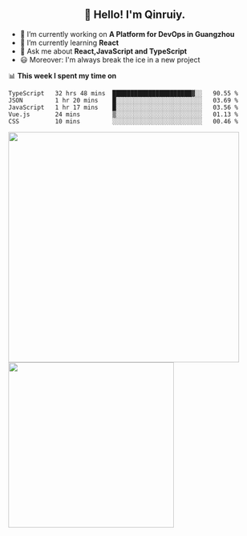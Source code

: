 <h2 align="center">👋 Hello! I'm Qinruiy.</h2>


- 🔭 I’m currently working on **A Platform for DevOps in Guangzhou**
- 🌱 I’m currently learning **React**
- 💬 Ask me about **React,JavaScript and TypeScript**
- 😃 Moreover: I'm always break the ice in a new project

📊 **This week I spent my time on**

<!--START_SECTION:waka-->
```text
TypeScript   32 hrs 48 mins  ██████████████████████▓░░   90.55 % 
JSON         1 hr 20 mins    █░░░░░░░░░░░░░░░░░░░░░░░░   03.69 % 
JavaScript   1 hr 17 mins    █░░░░░░░░░░░░░░░░░░░░░░░░   03.56 % 
Vue.js       24 mins         ▒░░░░░░░░░░░░░░░░░░░░░░░░   01.13 % 
CSS          10 mins         ░░░░░░░░░░░░░░░░░░░░░░░░░   00.46 % 
```
<!--END_SECTION:waka-->

<p>
<img align="left" width="460" src="https://github-readme-stats.vercel.app/api?username=Qinruiy&custom_title=Qrinruiy's Github Stats&theme=graywhite&hide_border=true"/> <img align="left" width="330" src="https://github-readme-stats.vercel.app/api/top-langs/?username=Qinruiy&layout=compact&theme=graywhite&hide_border=true"/>
</p>
